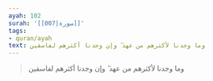 ```yaml
---
ayah: 102
surah: '[[007|سورة]]'
tags:
- quran/ayah
text: وما وجدنا لأكثرهم من عهد ۖ وإن وجدنا أكثرهم لفاسقين
---
```

> وما وجدنا لأكثرهم من عهد ۖ وإن وجدنا أكثرهم لفاسقين
